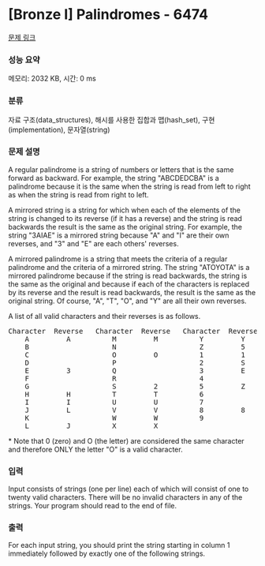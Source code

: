 # [Bronze I] Palindromes - 6474 

[문제 링크](https://www.acmicpc.net/problem/6474) 

### 성능 요약

메모리: 2032 KB, 시간: 0 ms

### 분류

자료 구조(data_structures), 해시를 사용한 집합과 맵(hash_set), 구현(implementation), 문자열(string)

### 문제 설명

<p>A regular palindrome is a string of numbers or letters that is the same forward as backward.  For example, the string "ABCDEDCBA" is a palindrome because it is the same when the string is read from left to right as when the string is read from right to left. </p>

<p>A mirrored string is a string for which when each of the elements of the string is changed to its reverse (if it has a reverse) and the string is read backwards the result is the same as the original string. For example, the string "3AIAE" is a mirrored string because "A" and "I" are their own reverses, and "3" and "E" are each others' reverses. </p>

<p>A mirrored palindrome is a string that meets the criteria of a regular palindrome and the criteria of a mirrored string.  The string "ATOYOTA" is a mirrored palindrome because if the string is read backwards, the string is the same as the original and because if each of the characters is replaced by its reverse and the result is read backwards, the result is the same as the original string.  Of course, "A", "T", "O", and "Y" are all their own reverses. </p>

<p>A list of all valid characters and their reverses is as follows. </p>

<pre>Character  Reverse   Character  Reverse   Character  Reverse 
    A         A          M         M          Y         Y 
    B                    N                    Z         5 
    C                    O         O          1         1 
    D                    P                    2         S 
    E         3          Q                    3         E 
    F                    R                    4 
    G                    S         2          5         Z 
    H         H          T         T          6 
    I         I          U         U          7 
    J         L          V         V          8         8 
    K                    W         W          9 
    L         J          X         X 
</pre>

<p>* Note that 0 (zero) and O (the letter) are considered the same character and therefore ONLY the letter "O" is a valid character.</p>

### 입력 

 <p>Input consists of strings (one per line) each of which will consist of one to twenty valid characters. There will be no invalid characters in any of the strings. Your program should read to the end of file. </p>

### 출력 

 <p>For each input string, you should print the string starting in column 1 immediately followed by exactly one of the following strings. </p>


